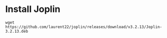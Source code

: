 # Install Joplin

```
wget https://github.com/laurent22/joplin/releases/download/v3.2.13/Joplin-3.2.13.deb
```
